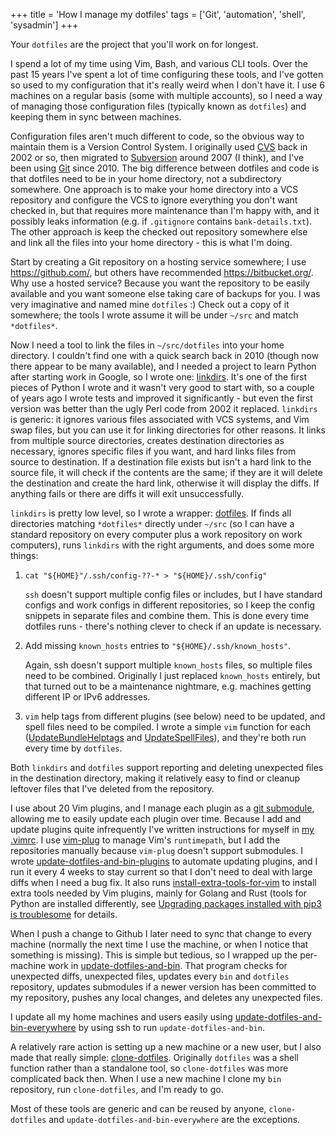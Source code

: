 +++
title = 'How I manage my dotfiles'
tags = ['Git', 'automation', 'shell', 'sysadmin']
+++

Your `dotfiles` are the project that you'll work on for longest.

I spend a lot of my time using Vim, Bash, and various CLI tools. Over the past
15 years I've spent a lot of time configuring these tools, and I've gotten so
used to my configuration that it's really weird when I don't have it. I use 6
machines on a regular basis (some with multiple accounts), so I need a way of
managing those configuration files (typically known as `dotfiles`) and keeping
them in sync between machines.

Configuration files aren't much different to code, so the obvious way to
maintain them is a Version Control System. I originally used
[CVS](https://en.wikipedia.org/wiki/Concurrent_Versions_System) back in 2002 or
so, then migrated to [Subversion](https://subversion.apache.org/) around 2007 (I
think), and I've been using [Git](https://git-scm.com/) since 2010. The big
difference between dotfiles and code is that dotfiles need to be in your home
directory, not a subdirectory somewhere. One approach is to make your home
directory into a VCS repository and configure the VCS to ignore everything you
don't want checked in, but that requires more maintenance than I'm happy with,
and it possibly leaks information (e.g. if `.gitignore` contains
`bank-details.txt`). The other approach is keep the checked out repository
somewhere else and link all the files into your home directory - this is what
I'm doing.

Start by creating a Git repository on a hosting service somewhere; I use
<https://github.com/>, but others have recommended <https://bitbucket.org/>. Why
use a hosted service? Because you want the repository to be easily available and
you want someone else taking care of backups for you. I was very imaginative and
named mine `dotfiles` :) Check out a copy of it somewhere; the tools I wrote
assume it will be under `~/src` and match `*dotfiles*`.

Now I need a tool to link the files in `~/src/dotfiles` into your home
directory. I couldn't find one with a quick search back in 2010 (though now
there appear to be many available), and I needed a project to learn Python after
starting work in Google, so I wrote one:
[linkdirs](https://github.com/tobinjt/bin/blob/master/python/linkdirs.py). It's
one of the first pieces of Python I wrote and it wasn't very good to start with,
so a couple of years ago I wrote tests and improved it significantly - but even
the first version was better than the ugly Perl code from 2002 it replaced.
`linkdirs` is generic: it ignores various files associated with VCS systems, and
Vim swap files, but you can use it for linking directories for other reasons.
It links from multiple source directories, creates destination directories as
necessary, ignores specific files if you want, and hard links files from source
to destination. If a destination file exists but isn't a hard link to the source
file, it will check if the contents are the same; if they are it will delete the
destination and create the hard link, otherwise it will display the diffs. If
anything fails or there are diffs it will exit unsuccessfully.

`linkdirs` is pretty low level, so I wrote a wrapper:
[dotfiles](https://github.com/tobinjt/bin/blob/master/dotfiles). If finds all
directories matching `*dotfiles*` directly under `~/src` (so I can have a
standard repository on every computer plus a work repository on work computers),
runs `linkdirs` with the right arguments, and does some more things:

1.  `cat "${HOME}"/.ssh/config-??-* > "${HOME}/.ssh/config"`

    `ssh` doesn't support multiple config files or includes, but I have standard
    configs and work configs in different repositories, so I keep the config
    snippets in separate files and combine them. This is done every time
    dotfiles runs - there's nothing clever to check if an update is necessary.

1.  Add missing `known_hosts` entries to `"${HOME}/.ssh/known_hosts"`.

    Again, ssh doesn't support multiple `known_hosts` files, so multiple files
    need to be combined. Originally I just replaced `known_hosts` entirely, but
    that turned out to be a maintenance nightmare, e.g. machines getting
    different IP or IPv6 addresses.

1.  `vim` help tags from different plugins (see below) need to be updated, and
    spell files need to be compiled. I wrote a simple `vim` function for each
    ([UpdateBundleHelptags](https://github.com/tobinjt/dotfiles/blob/2d9387a8a23c136fabb1043479d2ad64276dc2f9/.vim/plugin/JT_functions.vim#L48)
    and
    [UpdateSpellFiles](https://github.com/tobinjt/dotfiles/blob/2d9387a8a23c136fabb1043479d2ad64276dc2f9/.vim/plugin/JT_functions.vim#L53)),
    and they're both run every time by `dotfiles`.

Both `linkdirs` and `dotfiles` support reporting and deleting unexpected files
in the destination directory, making it relatively easy to find or cleanup
leftover files that I've deleted from the repository.

I use about 20 Vim plugins, and I manage each plugin as a [git
submodule](https://git-scm.com/docs/git-submodule), allowing me to easily update
each plugin over time. Because I add and update plugins quite infrequently I've
written instructions for myself in [my
.vimrc](https://github.com/tobinjt/dotfiles/blob/2d9387a8a23c136fabb1043479d2ad64276dc2f9/.vimrc#L85).
I use [vim-plug](https://github.com/junegunn/vim-plug) to manage Vim's
`runtimepath`, but I add the repositories manually because `vim-plug` doesn't
support submodules. I wrote
[update-dotfiles-and-bin-plugins](https://github.com/tobinjt/bin/blob/master/update-dotfiles-and-bin-plugins)
to automate updating plugins, and I run it every 4 weeks to stay current so that
I don't need to deal with large diffs when I need a bug fix. It also runs
[install-extra-tools-for-vim](https://github.com/tobinjt/bin/blob/master/install-extra-tools-for-vim)
to install extra tools needed by Vim plugins, mainly for Golang and Rust (tools
for Python are installed differently, see [Upgrading packages installed with
pip3 is
troublesome](https://www.johntobin.ie/blog/python_development/#upgrading-packages-installed-with-pip3-is-troublesome)
for details.

When I push a change to Github I later need to sync that change to every machine
(normally the next time I use the machine, or when I notice that something is
missing). This is simple but tedious, so I wrapped up the per-machine work in
[update-dotfiles-and-bin](https://github.com/tobinjt/bin/blob/master/update-dotfiles-and-bin).
That program checks for unexpected diffs, unexpected files, updates every `bin`
and `dotfiles` repository, updates submodules if a newer version has been
committed to my repository, pushes any local changes, and deletes any unexpected
files.

I update all my home machines and users easily using
[update-dotfiles-and-bin-everywhere](https://github.com/tobinjt/bin/blob/master/update-dotfiles-and-bin-everywhere)
by using ssh to run `update-dotfiles-and-bin`.

A relatively rare action is setting up a new machine or a new user, but I also
made that really simple:
[clone-dotfiles](https://github.com/tobinjt/bin/blob/master/clone-dotfiles).
Originally `dotfiles` was a shell function rather than a standalone tool, so
`clone-dotfiles` was more complicated back then. When I use a new machine I
clone my `bin` repository, run `clone-dotfiles`, and I'm ready to go.

Most of these tools are generic and can be reused by anyone, `clone-dotfiles`
and `update-dotfiles-and-bin-everywhere` are the exceptions.
